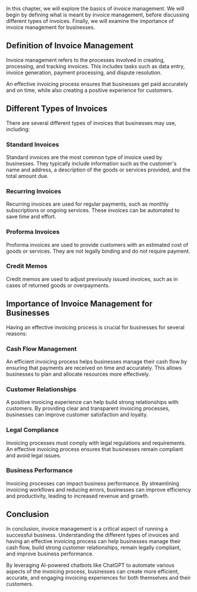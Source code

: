 
In this chapter, we will explore the basics of invoice management. We will begin by defining what is meant by invoice management, before discussing different types of invoices. Finally, we will examine the importance of invoice management for businesses.

Definition of Invoice Management
--------------------------------

Invoice management refers to the processes involved in creating, processing, and tracking invoices. This includes tasks such as data entry, invoice generation, payment processing, and dispute resolution.

An effective invoicing process ensures that businesses get paid accurately and on time, while also creating a positive experience for customers.

Different Types of Invoices
---------------------------

There are several different types of invoices that businesses may use, including:

### Standard Invoices

Standard invoices are the most common type of invoice used by businesses. They typically include information such as the customer's name and address, a description of the goods or services provided, and the total amount due.

### Recurring Invoices

Recurring invoices are used for regular payments, such as monthly subscriptions or ongoing services. These invoices can be automated to save time and effort.

### Proforma Invoices

Proforma invoices are used to provide customers with an estimated cost of goods or services. They are not legally binding and do not require payment.

### Credit Memos

Credit memos are used to adjust previously issued invoices, such as in cases of returned goods or overpayments.

Importance of Invoice Management for Businesses
-----------------------------------------------

Having an effective invoicing process is crucial for businesses for several reasons:

### Cash Flow Management

An efficient invoicing process helps businesses manage their cash flow by ensuring that payments are received on time and accurately. This allows businesses to plan and allocate resources more effectively.

### Customer Relationships

A positive invoicing experience can help build strong relationships with customers. By providing clear and transparent invoicing processes, businesses can improve customer satisfaction and loyalty.

### Legal Compliance

Invoicing processes must comply with legal regulations and requirements. An effective invoicing process ensures that businesses remain compliant and avoid legal issues.

### Business Performance

Invoicing processes can impact business performance. By streamlining invoicing workflows and reducing errors, businesses can improve efficiency and productivity, leading to increased revenue and growth.

Conclusion
----------

In conclusion, invoice management is a critical aspect of running a successful business. Understanding the different types of invoices and having an effective invoicing process can help businesses manage their cash flow, build strong customer relationships, remain legally compliant, and improve business performance.

By leveraging AI-powered chatbots like ChatGPT to automate various aspects of the invoicing process, businesses can create more efficient, accurate, and engaging invoicing experiences for both themselves and their customers.
